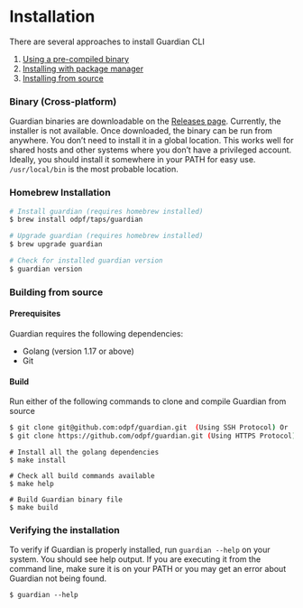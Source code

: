 # Installation

There are several approaches to install Guardian CLI

1. [Using a pre-compiled binary](#binary-cross-platform)
2. [Installing with package manager](#homebrew-installation)
3. [Installing from source](#building-from-source)

### Binary (Cross-platform)

Guardian binaries are downloadable on the [Releases page](https://github.com/odpf/guardian/releases). Currently, the installer is not available. Once downloaded, the binary can be run from anywhere. You don’t need to install it in a global location. This works well for shared hosts and other systems where you don’t have a privileged account. Ideally, you should install it somewhere in your PATH for easy use. `/usr/local/bin` is the most probable location.

### Homebrew Installation

```sh
# Install guardian (requires homebrew installed)
$ brew install odpf/taps/guardian

# Upgrade guardian (requires homebrew installed)
$ brew upgrade guardian

# Check for installed guardian version
$ guardian version
```

### Building from source

#### Prerequisites

Guardian requires the following dependencies:

- Golang (version 1.17 or above)
- Git

#### Build

Run either of the following commands to clone and compile Guardian from source

```sh
$ git clone git@github.com:odpf/guardian.git  (Using SSH Protocol) Or
$ git clone https://github.com/odpf/guardian.git (Using HTTPS Protocol)
```

```
# Install all the golang dependencies
$ make install

# Check all build commands available
$ make help

# Build Guardian binary file
$ make build
```

### Verifying the installation​

To verify if Guardian is properly installed, run `guardian --help` on your system. You should see help output. If you are executing it from the command line, make sure it is on your PATH or you may get an error about Guardian not being found.

```
$ guardian --help
```
